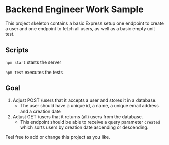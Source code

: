 # Backend Engineer Work Sample

This project skeleton contains a basic Express setup one endpoint to create a user and one endpoint to fetch all users, as well as a basic empty unit test.

## Scripts

`npm start` starts the server

`npm test` executes the tests

## Goal

1. Adjust POST /users that it accepts a user and stores it in a database.
    - The user should have a unique id, a name, a unique email address and a creation date
2. Adjust GET /users that it returns (all) users from the database.
    - This endpoint should be able to receive a query parameter `created` which sorts users by creation date ascending or descending.

Feel free to add or change this project as you like.
